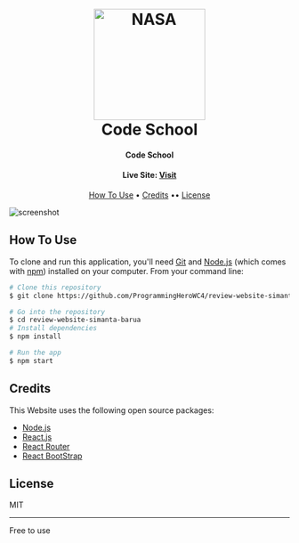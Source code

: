 
<h1 align="center">
  <br>
  <a href="https://keen-poitras-80abc9.netlify.app/"><img src="" alt="NASA" width="200"></a>
  <br>
  Code School
  <br>
</h1>

<h4 align="center">Code School</h4>
<h4 align="center">Live Site:  <a href="https://keen-poitras-80abc9.netlify.app/">Visit</a></h4>

<p align="center">
  <a href="#how-to-use">How To Use</a> •
  <a href="#credits">Credits</a> ••
  <a href="#license">License</a>
</p>

![screenshot]()


## How To Use

To clone and run this application, you'll need [Git](https://git-scm.com) and [Node.js](https://nodejs.org/en/download/) (which comes with [npm](http://npmjs.com)) installed on your computer. From your command line:

```bash
# Clone this repository
$ git clone https://github.com/ProgrammingHeroWC4/review-website-simanta-barua.git

# Go into the repository
$ cd review-website-simanta-barua
# Install dependencies
$ npm install

# Run the app
$ npm start
```


## Credits

This Website uses the following open source packages:

- [Node.js](https://nodejs.org/)
- [React.js](https://reactjs.org/)
- [React Router](https://reactrouter.com/)
- [React BootStrap](https://react-bootstrap.github.io/)



## License

MIT

---
Free to use 
